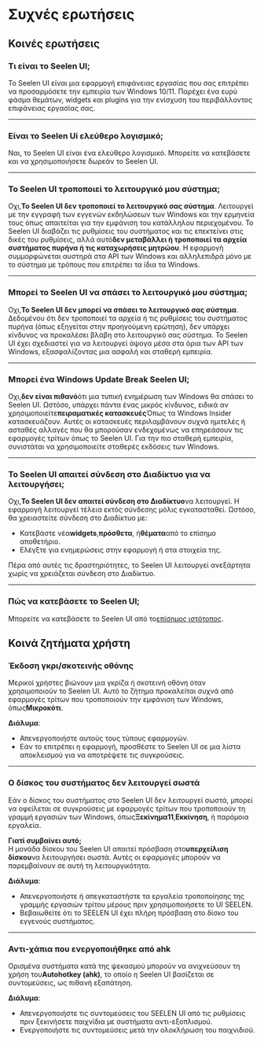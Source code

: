 # **Συχνές ερωτήσεις**

## **Κοινές ερωτήσεις**

### **Τι είναι το Seelen UI;**

Το Seelen UI είναι μια εφαρμογή επιφάνειας εργασίας που σας επιτρέπει να προσαρμόσετε την εμπειρία των Windows 10/11. Παρέχει ένα ευρύ φάσμα θεμάτων, widgets και plugins για την ενίσχυση του περιβάλλοντος επιφάνειας εργασίας σας.

***

### **Είναι το Seelen Ui ελεύθερο λογισμικό;**

Ναι, το Seelen UI είναι ένα ελεύθερο λογισμικό. Μπορείτε να κατεβάσετε και να χρησιμοποιήσετε δωρεάν το Seelen UI.

***

### **Το Seelen UI τροποποιεί το λειτουργικό μου σύστημα;**

Οχι,**Το Seelen UI δεν τροποποιεί το λειτουργικό σας σύστημα**. Λειτουργεί με την εγγραφή των εγγενών εκδηλώσεων των Windows και την ερμηνεία τους όπως απαιτείται για την εμφάνιση του κατάλληλου περιεχομένου. Το Seelen UI διαβάζει τις ρυθμίσεις του συστήματος και τις επεκτείνει στις δικές του ρυθμίσεις, αλλά αυτό**δεν μεταβάλλει ή τροποποιεί τα αρχεία συστήματος πυρήνα ή τις καταχωρήσεις μητρώου**. Η εφαρμογή συμμορφώνεται αυστηρά στα API των Windows και αλληλεπιδρά μόνο με το σύστημα με τρόπους που επιτρέπει τα ίδια τα Windows.

***

### **Μπορεί το Seelen UI να σπάσει το λειτουργικό μου σύστημα;**

Οχι,**Το Seelen UI δεν μπορεί να σπάσει το λειτουργικό σας σύστημα**. Δεδομένου ότι δεν τροποποιεί τα αρχεία ή τις ρυθμίσεις του συστήματος πυρήνα (όπως εξηγείται στην προηγούμενη ερώτηση), δεν υπάρχει κίνδυνος να προκαλέσει βλάβη στο λειτουργικό σας σύστημα. Το Seelen UI έχει σχεδιαστεί για να λειτουργεί άψογα μέσα στα όρια των API των Windows, εξασφαλίζοντας μια ασφαλή και σταθερή εμπειρία.

***

### **Μπορεί ένα Windows Update Break Seelen UI;**

Οχι,**δεν είναι πιθανό**ότι μια τυπική ενημέρωση των Windows θα σπάσει το Seelen UI. Ωστόσο, υπάρχει πάντα ένας μικρός κίνδυνος, ειδικά αν χρησιμοποιείτε**πειραματικές κατασκευές**Όπως τα Windows Insider κατασκευάζουν. Αυτές οι κατασκευές περιλαμβάνουν συχνά ημιτελές ή ασταθές αλλαγές που θα μπορούσαν ενδεχομένως να επηρεάσουν τις εφαρμογές τρίτων όπως το Seelen UI. Για την πιο σταθερή εμπειρία, συνιστάται να χρησιμοποιείτε σταθερές εκδόσεις των Windows.

***

### **Το Seelen UI απαιτεί σύνδεση στο Διαδίκτυο για να λειτουργήσει;**

Οχι,**Το Seelen UI δεν απαιτεί σύνδεση στο Διαδίκτυο**να λειτουργεί. Η εφαρμογή λειτουργεί τέλεια εκτός σύνδεσης μόλις εγκατασταθεί. Ωστόσο, θα χρειαστείτε σύνδεση στο Διαδίκτυο με:

* Κατεβάστε νέα**widgets**,**πρόσθετα**, ή**θέματα**από το επίσημο αποθετήριο.
* Ελέγξτε για ενημερώσεις στην εφαρμογή ή στα στοιχεία της.

Πέρα από αυτές τις δραστηριότητες, το Seelen UI λειτουργεί ανεξάρτητα χωρίς να χρειάζεται σύνδεση στο Διαδίκτυο.

***

### **Πώς να κατεβάσετε το Seelen UI;**

Μπορείτε να κατεβάσετε το Seelen UI από το[επίσημος ιστότοπος](https://seelen.io).

## **Κοινά ζητήματα χρήστη**

### **Έκδοση γκρι/σκοτεινής οθόνης**

Μερικοί χρήστες βιώνουν μια γκρίζα ή σκοτεινή οθόνη όταν χρησιμοποιούν το Seelen UI. Αυτό το ζήτημα προκαλείται συχνά από εφαρμογές τρίτων που τροποποιούν την εμφάνιση των Windows, όπως**Μικροκότι**.

**Διάλυμα**:

* Απενεργοποιήστε αυτούς τους τύπους εφαρμογών.
* Εάν το επιτρέπει η εφαρμογή, προσθέστε το Seelen UI σε μια λίστα αποκλεισμού για να αποτρέψετε τις συγκρούσεις.

***

### **Ο δίσκος του συστήματος δεν λειτουργεί σωστά**

Εάν ο δίσκος του συστήματος στο Seelen UI δεν λειτουργεί σωστά, μπορεί να οφείλεται σε συγκρούσεις με εφαρμογές τρίτων που τροποποιούν τη γραμμή εργασιών των Windows, όπως**Ξεκίνημα11**,**Εκκίνηση**, ή παρόμοια εργαλεία.

**Γιατί συμβαίνει αυτό;**\
Η μονάδα δίσκου του Seelen UI απαιτεί πρόσβαση στο**υπερχείλιση δίσκου**να λειτουργήσει σωστά. Αυτές οι εφαρμογές μπορούν να παρεμβαίνουν σε αυτή τη λειτουργικότητα.

**Διάλυμα**:

* Απενεργοποιήστε ή απεγκαταστήστε τα εργαλεία τροποποίησης της γραμμής εργασιών τρίτου μέρους πριν χρησιμοποιήσετε το UI SEELEN.
* Βεβαιωθείτε ότι το SEELEN UI έχει πλήρη πρόσβαση στο δίσκο του εγγενούς συστήματος.

***

### **Αντι-χάπια που ενεργοποιήθηκε από ahk**

Ορισμένα συστήματα κατά της ψεκασμού μπορούν να ανιχνεύσουν τη χρήση του**Autohotkey (ahk)**, το οποίο η Seelen UI βασίζεται σε συντομεύσεις, ως πιθανή εξαπάτηση.

**Διάλυμα**:

* Απενεργοποιήστε τις συντομεύσεις του SEELEN UI από τις ρυθμίσεις πριν ξεκινήσετε παιχνίδια με συστήματα αντι-εξοπλισμού.
* Ενεργοποιήστε τις συντομεύσεις μετά την ολοκλήρωση του παιχνιδιού.
